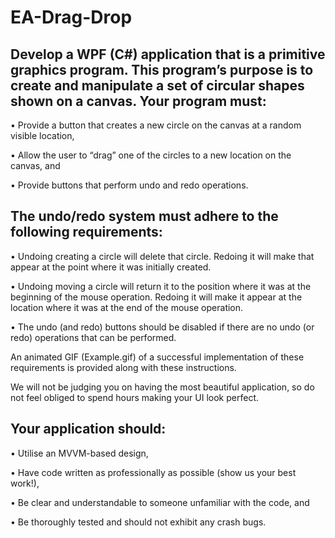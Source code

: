 # EA-Drag-Drop

## Develop a WPF (C#) application that is a primitive graphics program. This program’s purpose is to create and manipulate a set of circular shapes shown on a canvas. Your program must:

•	Provide a button that creates a new circle on the canvas at a random visible location,

•	Allow the user to “drag” one of the circles to a new location on the canvas, and

•	Provide buttons that perform undo and redo operations.

## The undo/redo system must adhere to the following requirements:
•	Undoing creating a circle will delete that circle. Redoing it will make that appear at the point where it was initially created.

•	Undoing moving a circle will return it to the position where it was at the beginning of the mouse operation. Redoing it will make it appear at the location where it was at the end of the mouse operation.

•	The undo (and redo) buttons should be disabled if there are no undo (or redo) operations that can be performed.

An animated GIF (Example.gif) of a successful implementation of these requirements is provided along with these instructions.

We will not be judging you on having the most beautiful application, so do not feel obliged to spend hours making your UI look perfect.

## Your application should:
•	Utilise an MVVM-based design,

•	Have code written as professionally as possible (show us your best work!),

•	Be clear and understandable to someone unfamiliar with the code, and

•	Be thoroughly tested and should not exhibit any crash bugs.
